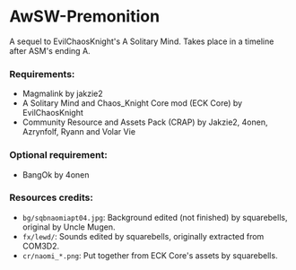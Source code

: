 # AwSW-Premonition
A sequel to EvilChaosKnight's A Solitary Mind. Takes place in a timeline after ASM's ending A.
 
### Requirements: 
 + Magmalink by jakzie2 
 + A Solitary Mind and Chaos_Knight Core mod (ECK Core) by EvilChaosKnight
 + Community Resource and Assets Pack (CRAP) by Jakzie2, 4onen, Azrynfolf, Ryann and Volar Vie
 
### Optional requirement: 
 + BangOk by 4onen

### Resources credits:
+ `bg/sqbnaomiapt04.jpg`: Background edited (not finished) by squarebells, original by Uncle Mugen.
+ `fx/lewd/`: Sounds edited by squarebells, originally extracted from COM3D2.
+ `cr/naomi_*.png`: Put together from ECK Core's assets by squarebells.
